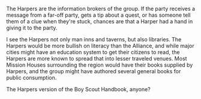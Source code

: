 
The Harpers are the information brokers of the group. If the party receives a message from a far-off party, gets a tip about a quest, or has someone tell them of a clue when they're stuck, chances are that a Harper had a hand in giving it to the party.

I see the Harpers not only man inns and taverns, but also libraries. The Harpers would be more bullish on literacy than the Alliance, and while major cities might have an education system to get their citizens to read, the Harpers are more known to spread that into lesser traveled venues. Most Mission Houses surrounding the region would have their books supplied by Harpers, and the group might have authored several general books for public consumption.

The Harpers version of the Boy Scout Handbook, anyone?

